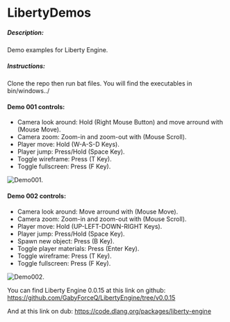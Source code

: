 # LibertyDemos
##### Description:
Demo examples for Liberty Engine.

##### Instructions:
Clone the repo then run bat files.
You will find the executables in bin/windows../

#### Demo 001 controls:
* Camera look around: Hold (Right Mouse Button) and move arround with (Mouse Move).
* Camera zoom: Zoom-in and zoom-out with (Mouse Scroll).
* Player move: Hold (W-A-S-D Keys).
* Player jump: Press/Hold (Space Key).
* Toggle wireframe: Press (T Key).
* Toggle fullscreen: Press (F Key).

![](images/demo001.bmp?raw=true "Demo001.")

#### Demo 002 controls:
* Camera look around: Move arround with (Mouse Move).
* Camera zoom: Zoom-in and zoom-out with (Mouse Scroll).
* Player move: Hold (UP-LEFT-DOWN-RIGHT Keys).
* Player jump: Press/Hold (Space Key).
* Spawn new object: Press (B Key).
* Toggle player materials: Press (Enter Key).
* Toggle wireframe: Press (T Key).
* Toggle fullscreen: Press (F Key).

![](images/demo002.bmp?raw=true "Demo002.")

You can find Liberty Engine 0.0.15 at this link on github:
https://github.com/GabyForceQ/LibertyEngine/tree/v0.0.15

And at this link on dub:
https://code.dlang.org/packages/liberty-engine